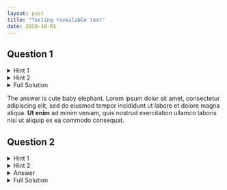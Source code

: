 ```yaml
---
layout: post
title: "Testing revealable text"
date: 2020-10-01
---
```


<h2>Question 1</h2>

<details>
    <summary class="hint">Hint 1</summary>
    <div class="expandblock">
		<p>Try eating a mango</p>
	</div>
</details>

<details>
    <summary class="hint">Hint 2</summary>
    <div class="expandblock">
		<p>Add two plus two... you're wrong!</p>
	</div>
</details>

<details>
    <summary class="solution">Full Solution</summary>
    <div class="expandblock">
		<p>The answer is cute baby elephant. Lorem ipsum dolor sit amet, consectetur adipiscing elit, sed do eiusmod tempor incididunt ut labore et dolore magna aliqua. Ut enim ad minim veniam, quis nostrud exercitation ullamco laboris nisi ut aliquip ex ea commodo consequat.</p>
		<img src="/puzzlecorner/images/IMG_20200524_140124.jpg" alt="strange fox">
		<p>The answer is cute baby elephant. Lorem ipsum dolor sit amet, consectetur adipiscing elit, sed do eiusmod tempor incididunt ut labore et dolore magna aliqua. <b>Ut enim</b> ad minim veniam, quis nostrud exercitation ullamco laboris nisi ut aliquip ex ea commodo consequat.</p>
		<p>The answer is cute baby elephant. Lorem ipsum dolor sit amet, consectetur adipiscing elit, sed do eiusmod tempor incididunt ut labore et dolore magna aliqua. <b>Ut enim</b> ad minim veniam, quis nostrud exercitation ullamco laboris nisi ut aliquip ex ea commodo consequat.</p>
		<p>The answer is cute baby elephant. Lorem ipsum dolor sit amet, consectetur adipiscing elit, sed do eiusmod tempor incididunt ut labore et dolore magna aliqua. <b>Ut enim</b> ad minim veniam, quis nostrud exercitation ullamco laboris nisi ut aliquip ex ea commodo consequat.</p>
	</div>
</details>

<p>The answer is cute baby elephant. Lorem ipsum dolor sit amet, consectetur adipiscing elit, sed do eiusmod tempor incididunt ut labore et dolore magna aliqua. <b>Ut enim</b> ad minim veniam, quis nostrud exercitation ullamco laboris nisi ut aliquip ex ea commodo consequat.</p>

<h2>Question 2</h2>

<details>
    <summary class="hint">Hint 1</summary>
    <div class="expandblock">
		<p>Try eating a mango</p>
	</div>
</details>

<details>
    <summary class="hint">Hint 2</summary>
    <div class="expandblock">
		<p>Add two plus two... you're wrong!</p>
	</div>
</details>

<details>
    <summary class="onlyanswer">Answer</summary>
    <div class="expandblock">
		<p>89</p>
	</div>
</details>

<details>
    <summary class="solution">Full Solution</summary>
    <div class="expandblock">
		<img src="/puzzlecorner/images/IMG_20200524_140124.jpg" alt="strange fox">
		<p>The answer is cute baby elephant. Lorem ipsum dolor sit amet, consectetur adipiscing elit, sed do eiusmod tempor incididunt ut labore et dolore magna aliqua. <b>Ut enim</b> ad minim veniam, quis nostrud exercitation ullamco laboris nisi ut aliquip ex ea commodo consequat.</p>
		<p>The answer is cute baby elephant. Lorem ipsum dolor sit amet, consectetur adipiscing elit, sed do eiusmod tempor incididunt ut labore et dolore magna aliqua. <b>Ut enim</b> ad minim veniam, quis nostrud exercitation ullamco laboris nisi ut aliquip ex ea commodo consequat.</p>
		<p>The answer is cute baby elephant. Lorem ipsum dolor sit amet, consectetur adipiscing elit, sed do eiusmod tempor incididunt ut labore et dolore magna aliqua. <b>Ut enim</b> ad minim veniam, quis nostrud exercitation ullamco laboris nisi ut aliquip ex ea commodo consequat.</p>
	</div>
</details>
